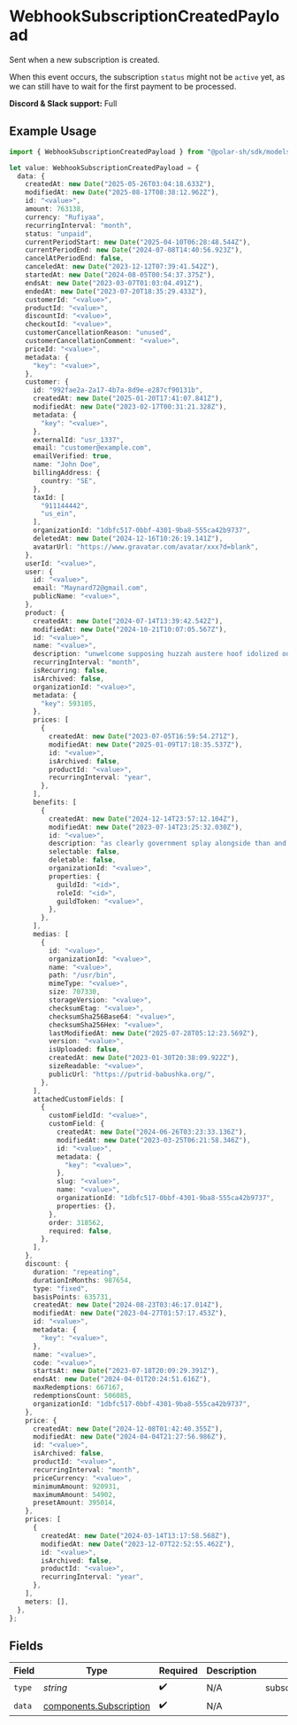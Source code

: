 # WebhookSubscriptionCreatedPayload

Sent when a new subscription is created.

When this event occurs, the subscription `status` might not be `active` yet, as we can still have to wait for the first payment to be processed.

**Discord & Slack support:** Full

## Example Usage

```typescript
import { WebhookSubscriptionCreatedPayload } from "@polar-sh/sdk/models/components/webhooksubscriptioncreatedpayload.js";

let value: WebhookSubscriptionCreatedPayload = {
  data: {
    createdAt: new Date("2025-05-26T03:04:18.633Z"),
    modifiedAt: new Date("2025-08-17T08:38:12.962Z"),
    id: "<value>",
    amount: 763138,
    currency: "Rufiyaa",
    recurringInterval: "month",
    status: "unpaid",
    currentPeriodStart: new Date("2025-04-10T06:28:48.544Z"),
    currentPeriodEnd: new Date("2024-07-08T14:40:56.923Z"),
    cancelAtPeriodEnd: false,
    canceledAt: new Date("2023-12-12T07:39:41.542Z"),
    startedAt: new Date("2024-08-05T00:54:37.375Z"),
    endsAt: new Date("2023-03-07T01:03:04.491Z"),
    endedAt: new Date("2023-07-20T18:35:29.433Z"),
    customerId: "<value>",
    productId: "<value>",
    discountId: "<value>",
    checkoutId: "<value>",
    customerCancellationReason: "unused",
    customerCancellationComment: "<value>",
    priceId: "<value>",
    metadata: {
      "key": "<value>",
    },
    customer: {
      id: "992fae2a-2a17-4b7a-8d9e-e287cf90131b",
      createdAt: new Date("2025-01-20T17:41:07.841Z"),
      modifiedAt: new Date("2023-02-17T00:31:21.328Z"),
      metadata: {
        "key": "<value>",
      },
      externalId: "usr_1337",
      email: "customer@example.com",
      emailVerified: true,
      name: "John Doe",
      billingAddress: {
        country: "SE",
      },
      taxId: [
        "911144442",
        "us_ein",
      ],
      organizationId: "1dbfc517-0bbf-4301-9ba8-555ca42b9737",
      deletedAt: new Date("2024-12-16T10:26:19.141Z"),
      avatarUrl: "https://www.gravatar.com/avatar/xxx?d=blank",
    },
    userId: "<value>",
    user: {
      id: "<value>",
      email: "Maynard72@gmail.com",
      publicName: "<value>",
    },
    product: {
      createdAt: new Date("2024-07-14T13:39:42.542Z"),
      modifiedAt: new Date("2024-10-21T10:07:05.567Z"),
      id: "<value>",
      name: "<value>",
      description: "unwelcome supposing huzzah austere hoof idolized ouch",
      recurringInterval: "month",
      isRecurring: false,
      isArchived: false,
      organizationId: "<value>",
      metadata: {
        "key": 593105,
      },
      prices: [
        {
          createdAt: new Date("2023-07-05T16:59:54.271Z"),
          modifiedAt: new Date("2025-01-09T17:18:35.537Z"),
          id: "<value>",
          isArchived: false,
          productId: "<value>",
          recurringInterval: "year",
        },
      ],
      benefits: [
        {
          createdAt: new Date("2024-12-14T23:57:12.104Z"),
          modifiedAt: new Date("2023-07-14T23:25:32.030Z"),
          id: "<value>",
          description: "as clearly government splay alongside than and vivid",
          selectable: false,
          deletable: false,
          organizationId: "<value>",
          properties: {
            guildId: "<id>",
            roleId: "<id>",
            guildToken: "<value>",
          },
        },
      ],
      medias: [
        {
          id: "<value>",
          organizationId: "<value>",
          name: "<value>",
          path: "/usr/bin",
          mimeType: "<value>",
          size: 707330,
          storageVersion: "<value>",
          checksumEtag: "<value>",
          checksumSha256Base64: "<value>",
          checksumSha256Hex: "<value>",
          lastModifiedAt: new Date("2025-07-28T05:12:23.569Z"),
          version: "<value>",
          isUploaded: false,
          createdAt: new Date("2023-01-30T20:38:09.922Z"),
          sizeReadable: "<value>",
          publicUrl: "https://putrid-babushka.org/",
        },
      ],
      attachedCustomFields: [
        {
          customFieldId: "<value>",
          customField: {
            createdAt: new Date("2024-06-26T03:23:33.136Z"),
            modifiedAt: new Date("2023-03-25T06:21:58.346Z"),
            id: "<value>",
            metadata: {
              "key": "<value>",
            },
            slug: "<value>",
            name: "<value>",
            organizationId: "1dbfc517-0bbf-4301-9ba8-555ca42b9737",
            properties: {},
          },
          order: 318562,
          required: false,
        },
      ],
    },
    discount: {
      duration: "repeating",
      durationInMonths: 987654,
      type: "fixed",
      basisPoints: 635731,
      createdAt: new Date("2024-08-23T03:46:17.014Z"),
      modifiedAt: new Date("2023-04-27T01:57:17.453Z"),
      id: "<value>",
      metadata: {
        "key": "<value>",
      },
      name: "<value>",
      code: "<value>",
      startsAt: new Date("2023-07-18T20:09:29.391Z"),
      endsAt: new Date("2024-04-01T20:24:51.616Z"),
      maxRedemptions: 667167,
      redemptionsCount: 506085,
      organizationId: "1dbfc517-0bbf-4301-9ba8-555ca42b9737",
    },
    price: {
      createdAt: new Date("2024-12-08T01:42:40.355Z"),
      modifiedAt: new Date("2024-04-04T21:27:56.986Z"),
      id: "<value>",
      isArchived: false,
      productId: "<value>",
      recurringInterval: "month",
      priceCurrency: "<value>",
      minimumAmount: 920931,
      maximumAmount: 54902,
      presetAmount: 395014,
    },
    prices: [
      {
        createdAt: new Date("2024-03-14T13:17:58.568Z"),
        modifiedAt: new Date("2023-12-07T22:52:55.462Z"),
        id: "<value>",
        isArchived: false,
        productId: "<value>",
        recurringInterval: "year",
      },
    ],
    meters: [],
  },
};
```

## Fields

| Field                                                              | Type                                                               | Required                                                           | Description                                                        | Example                                                            |
| ------------------------------------------------------------------ | ------------------------------------------------------------------ | ------------------------------------------------------------------ | ------------------------------------------------------------------ | ------------------------------------------------------------------ |
| `type`                                                             | *string*                                                           | :heavy_check_mark:                                                 | N/A                                                                | subscription.created                                               |
| `data`                                                             | [components.Subscription](../../models/components/subscription.md) | :heavy_check_mark:                                                 | N/A                                                                |                                                                    |